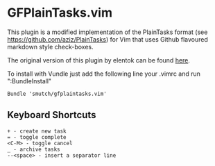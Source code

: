 GFPlainTasks.vim
==============

This plugin is a modified  implementation of the PlainTasks format
(see https://github.com/aziz/PlainTasks) for Vim that uses Github flavoured markdown style check-boxes.

The original version of this plugin by elentok can be found [here](https://github.com/elentok/plaintasks.vim).

To install with Vundle just add the following line your .vimrc and run ":BundleInstall"

```
Bundle 'smutch/gfplaintasks.vim'
```

Keyboard Shortcuts
------------------

```
+ - create new task
= - toggle complete
<C-M> - toggle cancel
_ - archive tasks
--<space> - insert a separator line

```
